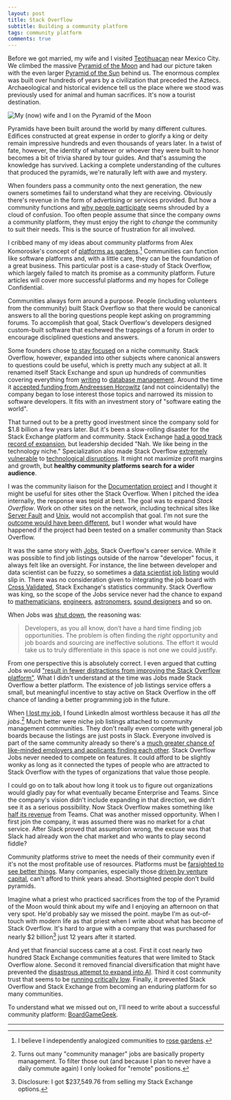 ```yaml
---
layout: post
title: Stack Overflow
subtitle: Building a community platform
tags: community platform
comments: true
---
```


Before we got married, my wife and I visited
[Teotihuacan](https://en.wikipedia.org/wiki/Teotihuacan) near Mexico
City. We climbed the massive [Pyramid of the
Moon](https://en.wikipedia.org/wiki/Pyramid_of_the_Moon) and had our
picture taken with the even larger [Pyramid of the
Sun](https://en.wikipedia.org/wiki/Pyramid_of_the_Sun) behind us. The
enormous complex was built over hundreds of years by a civilization
that preceded the Aztecs. Archaeological and historical evidence tell
us the place where we stood was previously used for animal and human
sacrifices. It's now a tourist destination.

![My (now) wife and I on the Pyramid of the
Moon](/images/usonthemoon.jpg)

Pyramids have been built around the world by many different
cultures. Edifices constructed at great expense in order to glorify a
king or deity remain impressive hundreds and even thousands of years
later. In a twist of fate, however, the identity of whatever or
whoever they were built to honor becomes a bit of trivia shared by
tour guides. And that's assuming the knowledge has survived. Lacking a
complete understanding of the cultures that produced the pyramids,
we're naturally left with awe and mystery.

When founders pass a community onto the next generation, the new
owners sometimes fail to understand what they are receiving. Obviously
there's revenue in the form of advertising or services provided. But
how a community functions and [why people
participate](/2016/07/13/QA_economics.html) seems shrouded by a cloud
of confusion. Too often people assume that since the company _owns_ a
community platform, they must enjoy the right to _change_ the
community to suit their needs. This is the source of frustration for
all involved.

I cribbed many of my ideas about community platforms from Alex
Komoroske's concept of [platforms as
gardens](https://komoroske.com/gardening-platforms).[^1] Communities can
function like software platforms and, with a little care, they can be
the foundation of a great business. This particular post is a
case-study of Stack Overflow, which largely failed to match its
promise as a community platform. Future articles will cover more
successful platforms and my hopes for College Confidential.

Communities always form around a purpose. People (including volunteers
from the community) built Stack Overflow so that there would be
canonical answers to all the boring questions people kept asking on
programming forums. To accomplish that goal, Stack Overflow's
developers designed custom-built software that eschewed the trappings
of a forum in order to encourage disciplined questions and answers.

Some founders chose [to stay focused](/2019/12/11/founders.html) on a
niche community. Stack Overflow, however, expanded into other subjects
where canonical answers to questions could be useful, which is pretty
much any subject at all. It renamed itself Stack Exchange and spun up
hundreds of communities covering everything from
[writing](https://writing.stackexchange.com/) to [database
management](https://dba.stackexchange.com/). Around the time it
[accepted funding from Andreessen
Horowitz](https://web.archive.org/web/20190212075510/https://stackoverflow.blog/2015/01/20/andreessen-horowitz-invests-in-stack-exchange/)
(and not coincidentally) the company began to lose interest those
topics and narrowed its mission to software developers. It fits with
an investment story of "software eating the world".

That turned out to be a pretty good investment since the company sold
for $1.8 billion a few years later. But it's been a slow-rolling
disaster for the Stack Exchange platform and community. Stack Exchange
[had a good track record of
expansion](/2021/08/19/community_startup.html), but leadership decided
"Nah. We like being in the technology niche." Specialization also made
Stack Overflow [extremely vulnerable](/2023/05/17/so_business.html) to
[technological disruptions](/2023/06/02/strike_comentary.html). It
might not maximize profit margins and growth, but **healthy community
platforms search for a wider audience**.

I was the community liaison for the [Documentation
project](https://meta.stackoverflow.com/questions/303865/warlords-of-documentation-a-proposed-expansion-of-stack-overflow)
and I thought it might be useful for sites other the Stack
Overflow. When I pitched the idea internally, the response was tepid
at best. The goal was to expand _Stack Overflow_. Work on other sites
on the network, including technical sites like [Server
Fault](https://serverfault.com/) and
[Unix](https://unix.stackexchange.com/), would not accomplish that
goal. I'm not sure the [outcome would have been
different](https://meta.stackoverflow.com/questions/354217/sunsetting-documentation),
but I wonder what would have happened if the project had been tested
on a smaller community than Stack Overflow.

It was the same story with [Jobs](https://stackoverflow.com/jobs/),
Stack Overflow's career service. While it was possible to find job
listings outside of the narrow "developer" focus, it always felt like
an oversight. For instance, the line between developer and data
scientist can be fuzzy, so sometimes a [data scientist job
listing](https://web.archive.org/web/20180828232025/https://stackoverflow.com/jobs/155241/data-scientist-national-security-agency)
would slip in. There was no consideration given to integrating the job
board with [Cross Validated](https://stats.stackexchange.com/), Stack
Exchange's statistics community. Stack Overflow was king, so the scope
of the Jobs service never had the chance to expand to
[mathematicians](https://mathoverflow.net/),
[engineers](https://engineering.stackexchange.com/),
[astronomers](https://astronomy.stackexchange.com/), [sound
designers](https://sound.stackexchange.com/) and so on.

When Jobs was [shut
down](https://meta.stackoverflow.com/questions/415293/sunsetting-jobs-developer-story),
the reasoning was:

>  Developers, as you all know, don’t have a hard time finding job
>  opportunities. The problem is often finding the _right_ opportunity
>  and job boards and sourcing are ineffective solutions. The effort
>  it would take us to truly differentiate in this space is not one we
>  could justify.

From one perspective this is absolutely correct. I even argued that
cutting Jobs would ["result in fewer distractions from improving the
Stack Overflow platform"](/2021/04/27/reading_tealeaves.html). What I
didn't understand at the time was Jobs made Stack Overflow a better
platform. The existence of job listings service offers a small, but
meaningful incentive to stay active on Stack Overflow in the off
chance of landing a better programming job in the future.

When [I lost my job](/2021/04/23/job_hunting.html), I found LinkedIn
almost worthless because it has _all the jobs_.[^2] Much better were
niche job listings attached to community management communities. They
don't really even compete with general job boards because the listings
are just posts in Slack. Everyone involved is part of the same
community already so there's a [much greater chance of like-minded
employers and applicants finding each
other](/2022/05/23/community_product.html). Stack Overflow Jobs never
needed to compete on features. It could afford to be slightly wonky as
long as it connected the types of people who are attracted to Stack
Overflow with the types of organizations that value those people.

I could go on to talk about how long it took us to figure out
organizations would gladly pay for what eventually became Enterprise
and Teams. Since the company's vision didn't include expanding in that
direction, we didn't see it as a serious possibility. Now Stack
Overflow makes something like [half its
revenue](/2023/05/17/so_business.html) from Teams. Chat was another
missed opportunity. When I first join the company, it was assumed
there was no market for a chat service. After Slack proved that
assumption wrong, the excuse was that Slack had already won the chat
market and who wants to play second fiddle?

Community platforms strive to meet the needs of their community even
if it's not the most profitable use of resources. Platforms must be
[farsighted to see better
things](https://www.youtube.com/watch?v=CqqHo8to-6A). Many companies,
especially those [driven by venture
capital](https://www.youtube.com/watch?v=CqqHo8to-6A), can't afford to
think years ahead. Shortsighted people don't build pyramids. 

Imagine what a priest who practiced sacrifices from the top of the
Pyramid of the Moon would think about my wife and I enjoying an
afternoon on that very spot. He'd probably say we missed the
point. maybe I'm as out-of-touch with modern life as that priest when
I write about what has become of Stack Overflow. It's hard to argue
with a company that was purchased for nearly $2 billion[^3] just 12
years after it started.

And yet that financial success came at a cost. First it cost nearly
two hundred Stack Exchange communities features that were limited to
Stack Overflow alone. Second it removed financial diversification that
might have prevented the [disastrous attempt to expand into
AI](/2023/06/26/problem_ai.html). Third it cost community trust that
seems to be [running critically
low](/2023/10/16/catija.html). Finally, it prevented Stack Overflow
and Stack Exchange from becoming an enduring platform for so many
communities. 

To understand what we missed out on, I'll need to write about a
successful community platform:
[BoardGameGeek](https://boardgamegeek.com/wiki/page/Welcome_to_BoardGameGeek).

---
 

[^1]: I believe I independently analogized communities to 
    [rose gardens](/2020/02/07/rose_parable.html).
    
[^2]: Turns out many "community manager" jobs are basically property
    management. To filter those out (and because I plan to never have
    a daily commute again) I only looked for "remote" positions.
    
[^3]: Disclosure: I got $237,549.76 from selling my Stack Exchange
    options.

<!-- Recently I gave an internal presentation about the purpose of the
College Confidential community. I pointed out that [our
site](https://www.collegeconfidential.com/about-us/) currently claims:

> College Confidential is your gateway to real, unfiltered guidance to
> higher education, through the power of community.

But I would phrase our purpose[^1] a bit differently:

> CC exists to help students plan and prepare for success in higher
> education.

I purposely removed any reference to "community" because it's a means
to an end rather than core to our purpose. Even though a significant
percentage of our site traffic ends up in the forums, hosting a
community only makes sense in so far as it helps ups achieve our goals
around education.

Members of our community don't see it that way, of course. I'm
thrilled to be working for a community that have developed lifelong
friendships and has an active off-topic section. Sometimes those
connections can produce [unexpected
value](https://jlericson.com/2022/05/23/community_product.html) and I
don't want to lose them. But I never want to mistake this very good
thing for our ultimate purpose in hosting it.


---

[^1]: I gave other people a chance to articulate our purpose and we
    all had similar answers. Encouraging!
-->
